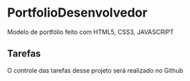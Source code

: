 # PortfolioDesenvolvedor
Modelo de portfólio feito com HTML5, CSS3, JAVASCRIPT


## Tarefas

O controle das tarefas desse projeto será realizado no Github